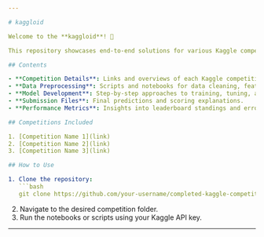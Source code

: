 ```yaml
---

# kaggloid

Welcome to the **kaggloid**! 🎉  

This repository showcases end-to-end solutions for various Kaggle competitions, including winning strategies, model implementations, and performance analyses. Whether you're looking for inspiration, best practices, or simply a deeper understanding of the data science lifecycle, this repo is your one-stop destination.  

## Contents  

- **Competition Details**: Links and overviews of each Kaggle competition.  
- **Data Preprocessing**: Scripts and notebooks for data cleaning, feature engineering, and exploratory data analysis (EDA).  
- **Model Development**: Step-by-step approaches to training, tuning, and validating models.  
- **Submission Files**: Final predictions and scoring explanations.  
- **Performance Metrics**: Insights into leaderboard standings and error analysis.  

## Competitions Included  

1. [Competition Name 1](link)  
2. [Competition Name 2](link)  
3. [Competition Name 3](link)  

## How to Use  

1. Clone the repository:  
   ```bash  
   git clone https://github.com/your-username/completed-kaggle-competitions.git  
   ```  
2. Navigate to the desired competition folder.  
3. Run the notebooks or scripts using your Kaggle API key.  

---
```

